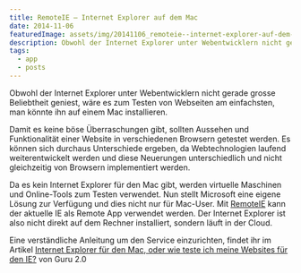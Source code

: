 ```yaml
---
title: RemoteIE – Internet Explorer auf dem Mac
date: 2014-11-06
featuredImage: assets/img/20141106_remoteie--internet-explorer-auf-dem-mac_0.jpg
description: Obwohl der Internet Explorer unter Webentwicklern nicht gerade grosse Beliebtheit geniest, wäre es zum Testen von Webseiten am einfachsten, man könnte ihn auf einem Mac installieren.
tags:
  - app
  - posts
---
```

Obwohl der Internet Explorer unter Webentwicklern nicht gerade grosse Beliebtheit geniest, wäre es zum Testen von Webseiten am einfachsten, man könnte ihn auf einem Mac installieren.

Damit es keine böse Überraschungen gibt, sollten Aussehen und Funktionalität einer Website in verschiedenen Browsern getestet werden. Es können sich durchaus Unterschiede ergeben, da Webtechnologien laufend weiterentwickelt werden und diese Neuerungen unterschiedlich und nicht gleichzeitig von Browsern implementiert werden.

Da es kein Internet Explorer für den Mac gibt, werden virtuelle Maschinen und Online-Tools zum Testen verwendet. Nun stellt Microsoft eine eigene Lösung zur Verfügung und dies nicht nur für Mac-User. Mit [RemoteIE](https://remote.modern.ie/) kann der aktuelle IE als Remote App verwendet werden. Der Internet Explorer ist also nicht direkt auf dem Rechner installiert, sondern läuft in der Cloud.

Eine verständliche Anleitung um den Service einzurichten, findet ihr im Artikel [Internet Explorer für den Mac, oder wie teste ich meine Websites für den IE?](http://www.guru-20.info/2014/11/03/internet-explorer-fuer-den-mac-oder-wie-teste-ich-meine-websites-fuer-den-ie/) von Guru 2.0

